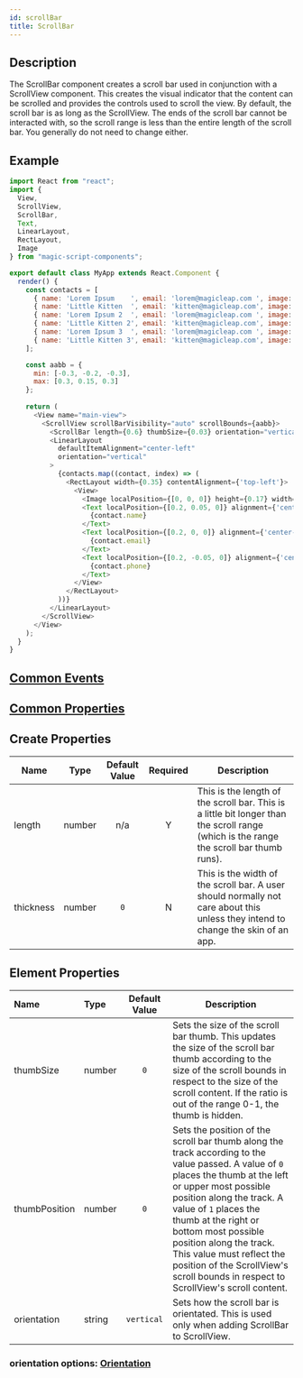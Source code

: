 ```yaml
---
id: scrollBar
title: ScrollBar
---
```


## Description

The ScrollBar component creates a scroll bar used in conjunction with a ScrollView component. This creates the visual indicator that the content can be scrolled and provides the controls used to scroll the view. By default, the scroll bar is as long as the ScrollView. The ends of the scroll bar cannot be interacted with, so the scroll range is less than the entire length of the scroll bar. You generally do not need to change either.

## Example

```javascript
import React from "react";
import {
  View,
  ScrollView,
  ScrollBar,
  Text,
  LinearLayout,
  RectLayout,
  Image
} from "magic-script-components";

export default class MyApp extends React.Component {
  render() {
    const contacts = [
      { name: 'Lorem Ipsum    ', email: 'lorem@magicleap.com ', image: require('../resources/contact1.jpg'), phone: '(555)-123-1234' },
      { name: 'Little Kitten  ', email: 'kitten@magicleap.com', image: require('../resources/contact2.jpg'), phone: '(555)-123-1234' },
      { name: 'Lorem Ipsum 2  ', email: 'lorem@magicleap.com ', image: require('../resources/contact1.jpg'), phone: '(555)-123-1234' },
      { name: 'Little Kitten 2', email: 'kitten@magicleap.com', image: require('../resources/contact2.jpg'), phone: '(555)-123-1234' },
      { name: 'Lorem Ipsum 3  ', email: 'lorem@magicleap.com ', image: require('../resources/contact1.jpg'), phone: '(555)-123-1234' },
      { name: 'Little Kitten 3', email: 'kitten@magicleap.com', image: require('../resources/contact2.jpg'), phone: '(555)-123-1234' }
    ];

    const aabb = {
      min: [-0.3, -0.2, -0.3],
      max: [0.3, 0.15, 0.3]
    };
    
    return (
      <View name="main-view">
        <ScrollView scrollBarVisibility="auto" scrollBounds={aabb}>
          <ScrollBar length={0.6} thumbSize={0.03} orientation="vertical" />
          <LinearLayout
            defaultItemAlignment="center-left"
            orientation="vertical"
          >
            {contacts.map((contact, index) => (
              <RectLayout width={0.35} contentAlignment={'top-left'}>
                <View>
                  <Image localPosition={[0, 0, 0]} height={0.17} width={0.17} filePath={contact.image} />
                  <Text localPosition={[0.2, 0.05, 0]} alignment={'center-left'} textSize={0.07} weight={"bold"} textColor={"#85D834"} >
                    {contact.name}
                  </Text>
                  <Text localPosition={[0.2, 0, 0]} alignment={'center-left'} textSize={0.05} textColor={"#e0e0e0"} >
                    {contact.email}
                  </Text>
                  <Text localPosition={[0.2, -0.05, 0]} alignment={'center-left'} textSize={0.05} textColor={"#B5B5B5"}>
                    {contact.phone}
                  </Text>
                </View>
              </RectLayout>
            ))}
          </LinearLayout>
        </ScrollView>
      </View>
    );
  }
}
```

## [Common Events](../events/CommonEvents.md)

## [Common Properties](../types/Properties.md)

## Create Properties

| Name      | Type   | Default Value | Required | Description                                                                                                                             |
| --------- | ------ | :-----------: | :------: | --------------------------------------------------------------------------------------------------------------------------------------- |
| length    | number |      n/a      |    Y     | This is the length of the scroll bar. This is a little bit longer than the scroll range (which is the range the scroll bar thumb runs). |
| thickness | number |      `0`      |    N     | This is the width of the scroll bar. A user should normally not care about this unless they intend to change the skin of an app.        |

## Element Properties

| Name          | Type   | Default Value | Description                                                                                                                                                                                                                                                                                                                                                                                            |
| :------------ | :----- | :-----------: | ------------------------------------------------------------------------------------------------------------------------------------------------------------------------------------------------------------------------------------------------------------------------------------------------------------------------------------------------------------------------------------------------------ |
| thumbSize     | number |      `0`      | Sets the size of the scroll bar thumb. This updates the size of the scroll bar thumb according to the size of the scroll bounds in respect to the size of the scroll content. If the ratio is out of the range 0-1, the thumb is hidden.                                                                                                                                                               |
| thumbPosition | number |      `0`      | Sets the position of the scroll bar thumb along the track according to the value passed. A value of `0` places the thumb at the left or upper most possible position along the track. A value of `1` places the thumb at the right or bottom most possible position along the track. This value must reflect the position of the ScrollView's scroll bounds in respect to ScrollView's scroll content. |
| orientation   | string |  `vertical`   | Sets how the scroll bar is orientated. This is used only when adding ScrollBar to ScrollView.                                                                                                                                                                                                                                                                                                          |

### orientation options: [Orientation](../types/Orientation.md)